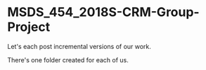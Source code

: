 # MSDS_454_2018S-CRM-Group-Project

Let's each post incremental versions of our work.

There's one folder created for each of us.
